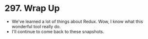 # 297. Wrap Up
- We've learned a lot of things about Redux. Wow, I know what this wonderful tool really do.
- I'll continue to come back to these snapshots.